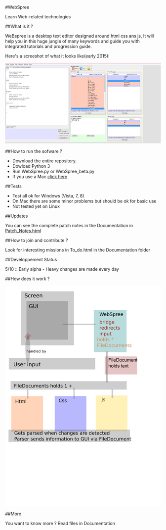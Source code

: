 #WebSpree

Learn Web-related technologies

##What is it ?

  WeBspree is a desktop text editor designed around html css ans js, It will help you in  this huge jungle of many keywords and guide you with integrated tutorials and progression guide.
  
  Here's a screeshot of what it looks like(early 2015): 
  
  ![Screenchot](Images/Histoire_en_Captures/Capture9.jpg)
    
##How to run the sofware ?

* Download the entire repository.
* Dowload Python 3
* Run WebSpree.py or WebSpree_beta.py
* If you use a Mac [click here](https://github.com/GrosSacASac/WebSpree/wiki/Installation-for-Mac)
  
##Tests

* Test all ok for Windows (Vista, 7, 8)
* On Mac there are some minor problems but should be ok for basic use
* Not tested yet on Linux

##Updates

  You can see the complete patch notes in the Documentation in [Patch_Notes.html](http://rawgit.com/GrosSacASac/WebSpree/master/Documentation/Patch_Notes.html)
  
  
##How to join and contribute ?

  Look for interesting missions in To_do.html in the Documentation folder

##Developpement Status

  5/10 :: Early alpha - Heavy changes are made every day
  
##How does it work ?

  ![simplified_internal_architecture](Documentation/simplified_internal_architecture.svg)
  
##More

  You want to know more ? Read files in Documentation
  

